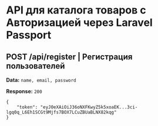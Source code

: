 # API для каталога товаров с Авторизацией через Laravel Passport

POST /api/register | Регистрация пользователей
-

**Data:**
``
name, email, password
``

**Response:** `200`
```
{
    "token": "eyJ0eXAiOiJ36oNXFKwyZ5k5xoaEK...3ci-lgq0q_L6Eh1SCGt9Mjfs7BOX7LCuZBUaBLNX82kqg"
}
```
